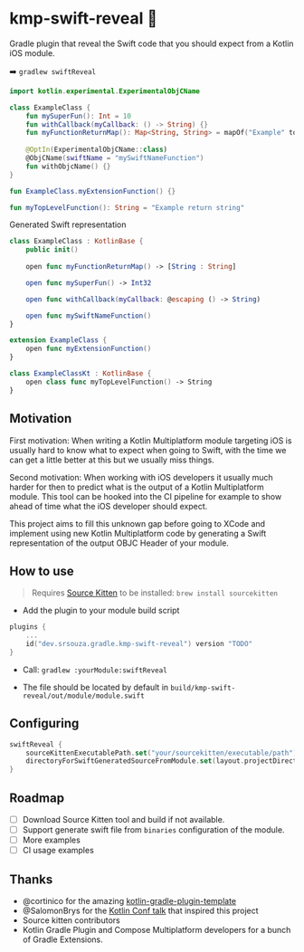 # kmp-swift-reveal 🐘

Gradle plugin that reveal the Swift code that you should expect from a Kotlin iOS module.

:arrow_right: `gradlew swiftReveal`

```kotlin
import kotlin.experimental.ExperimentalObjCName

class ExampleClass {
    fun mySuperFun(): Int = 10
    fun withCallback(myCallback: () -> String) {}
    fun myFunctionReturnMap(): Map<String, String> = mapOf("Example" to "Value")
    
    @OptIn(ExperimentalObjCName::class)
    @ObjCName(swiftName = "mySwiftNameFunction")
    fun withObjcName() {}
}

fun ExampleClass.myExtensionFunction() {}

fun myTopLevelFunction(): String = "Example return string"
```

Generated Swift representation
```swift
class ExampleClass : KotlinBase {
    public init()
    
    open func myFunctionReturnMap() -> [String : String]

    open func mySuperFun() -> Int32

    open func withCallback(myCallback: @escaping () -> String)

    open func mySwiftNameFunction()
}

extension ExampleClass {
    open func myExtensionFunction()
}

class ExampleClassKt : KotlinBase {
    open class func myTopLevelFunction() -> String
}
```

## Motivation

First motivation: When writing a Kotlin Multiplatform module targeting iOS is usually hard to know what to expect when going to Swift, with the time we can get a little better at this but we usually miss things.

Second motivation: When working with iOS developers it usually much harder for then to predict what is the output of a Kotlin Multiplatform module. This tool can be hooked into the CI pipeline for example to show ahead of time what the iOS developer should expect.

This project aims to fill this unknown gap before going to XCode and implement using new Kotlin Multiplatform code by generating a Swift representation of the output OBJC Header of your module.

## How to use

> Requires
> [Source Kitten](https://github.com/jpsim/SourceKitten) to be installed: `brew install sourcekitten`

- Add the plugin to your module build script
```kotlin
plugins {
    ...
    id("dev.srsouza.gradle.kmp-swift-reveal") version "TODO"
}
```

- Call: `gradlew :yourModule:swiftReveal`

- The file should be located by default in `build/kmp-swift-reveal/out/module/module.swift`

## Configuring
```kotlin
swiftReveal {
    sourceKittenExecutablePath.set("your/sourcekitten/executable/path") // default: /opt/homebrew/bin/sourcekitten
    directoryForSwiftGeneratedSourceFromModule.set(layout.projectDirectory.dir("swift-reveal")) // default: build/kmp-swift-reveal/out/module/
}
```

## Roadmap
- [ ] Download Source Kitten tool and build if not available.
- [ ] Support generate swift file from `binaries` configuration of the module.
- [ ] More examples
- [ ] CI usage examples

## Thanks

- @cortinico for the amazing [kotlin-gradle-plugin-template](https://github.com/cortinico/kotlin-gradle-plugin-template)
- @SalomonBrys for the [Kotlin Conf talk](https://www.youtube.com/watch?v=j-zEAMcMcjA) that inspired this project
- Source kitten contributors
- Kotlin Gradle Plugin and Compose Multiplatform developers for a bunch of Gradle Extensions.